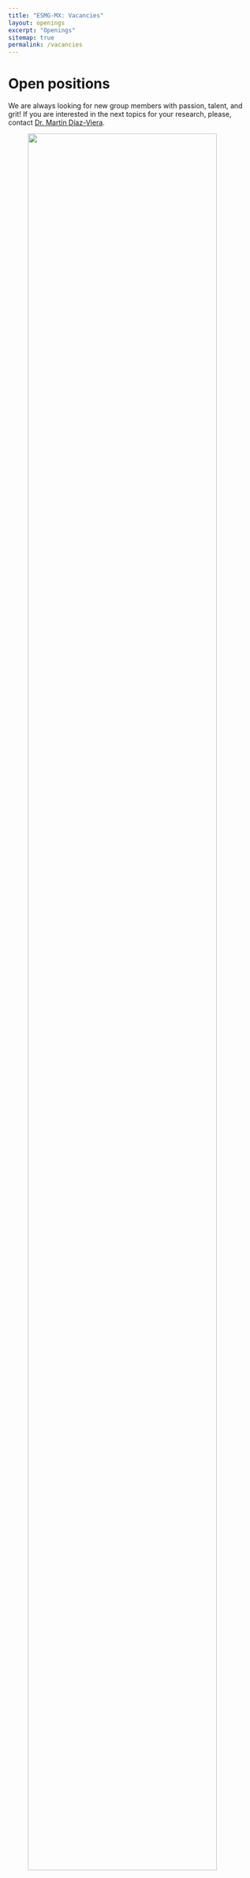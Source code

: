 ```yaml
---
title: "ESMG-MX: Vacancies"
layout: openings
excerpt: "Openings"
sitemap: true
permalink: /vacancies
---
```


# Open positions

We are always looking for new group members with passion, talent, and grit! If you are interested in the next topics for your research, please, contact <a href="mailto:mdiazv@imp.mx">Dr. Martín Díaz-Viera</a>.<br>

<figure>
<img src="{{ site.url }}{{ site.baseurl }}/images/picpic/Gallery/DSC_0696.jpg" width="95%">
</figure>
